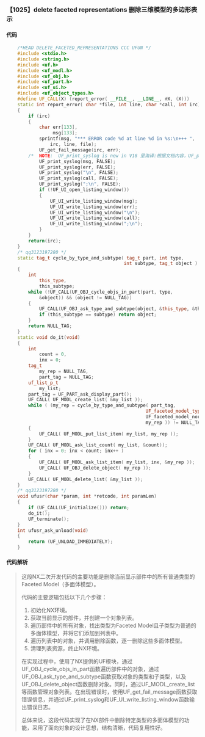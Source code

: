 ### 【1025】delete faceted representations 删除三维模型的多边形表示

#### 代码

```cpp
    /*HEAD DELETE_FACETED_REPRESENTATIONS CCC UFUN */  
    #include <stdio.h>  
    #include <string.h>  
    #include <uf.h>  
    #include <uf_modl.h>  
    #include <uf_obj.h>  
    #include <uf_part.h>  
    #include <uf_ui.h>  
    #include <uf_object_types.h>  
    #define UF_CALL(X) (report_error( __FILE__, __LINE__, #X, (X)))  
    static int report_error( char *file, int line, char *call, int irc)  
    {  
        if (irc)  
        {  
            char err[133],  
                 msg[133];  
            sprintf(msg, "*** ERROR code %d at line %d in %s:\n+++ ",  
                irc, line, file);  
            UF_get_fail_message(irc, err);  
        /*  NOTE:  UF_print_syslog is new in V18 里海译:根据文档内容，UF_print_syslog是一个在V18版本中新增的函数，用于打印系统日志。 */  
            UF_print_syslog(msg, FALSE);  
            UF_print_syslog(err, FALSE);  
            UF_print_syslog("\n", FALSE);  
            UF_print_syslog(call, FALSE);  
            UF_print_syslog(";\n", FALSE);  
            if (!UF_UI_open_listing_window())  
            {  
                UF_UI_write_listing_window(msg);  
                UF_UI_write_listing_window(err);  
                UF_UI_write_listing_window("\n");  
                UF_UI_write_listing_window(call);  
                UF_UI_write_listing_window(";\n");  
            }  
        }  
        return(irc);  
    }  
    /* qq3123197280 */  
    static tag_t cycle_by_type_and_subtype( tag_t part, int type,  
                                           int subtype, tag_t object )  
    {  
        int  
            this_type,  
            this_subtype;  
        while (!UF_CALL(UF_OBJ_cycle_objs_in_part(part, type,   
            &object)) && (object != NULL_TAG))  
        {  
            UF_CALL(UF_OBJ_ask_type_and_subtype(object, &this_type, &this_subtype));  
            if (this_subtype == subtype) return object;  
        }  
        return NULL_TAG;  
    }  
    static void do_it(void)  
    {  
        int  
            count = 0,  
            inx = 0;  
        tag_t  
            my_rep = NULL_TAG,  
            part_tag = NULL_TAG;      
        uf_list_p_t  
            my_list;  
        part_tag = UF_PART_ask_display_part();  
        UF_CALL( UF_MODL_create_list( &my_list ));  
        while ( (my_rep = cycle_by_type_and_subtype( part_tag,   
                                                   UF_faceted_model_type,  
                                                   UF_faceted_model_normal_subtype,  
                                                   my_rep )) != NULL_TAG )  
        {  
            UF_CALL( UF_MODL_put_list_item( my_list, my_rep ));  
        }                                                 
        UF_CALL( UF_MODL_ask_list_count( my_list, &count));  
        for ( inx = 0; inx < count; inx++ )  
        {  
            UF_CALL( UF_MODL_ask_list_item( my_list, inx, &my_rep ));  
            UF_CALL( UF_OBJ_delete_object( my_rep ));  
        }  
        UF_CALL( UF_MODL_delete_list( &my_list ));     
    }  
    /* qq3123197280 */  
    void ufusr(char *param, int *retcode, int paramLen)  
    {  
        if (UF_CALL(UF_initialize())) return;  
        do_it();  
        UF_terminate();  
    }  
    int ufusr_ask_unload(void)  
    {  
        return (UF_UNLOAD_IMMEDIATELY);  
    }

```

#### 代码解析

> 这段NX二次开发代码的主要功能是删除当前显示部件中的所有普通类型的Faceted Model（多面体模型）。
>
> 代码的主要逻辑包括以下几个步骤：
>
> 1. 初始化NX环境。
> 2. 获取当前显示的部件，并创建一个对象列表。
> 3. 遍历部件中的所有对象，找出类型为Faceted Model且子类型为普通的多面体模型，并将它们添加到列表中。
> 4. 遍历列表中的对象，并调用删除函数，逐一删除这些多面体模型。
> 5. 清理列表资源，终止NX环境。
>
> 在实现过程中，使用了NX提供的UF模块，通过UF_OBJ_cycle_objs_in_part函数遍历部件中的对象，通过UF_OBJ_ask_type_and_subtype函数获取对象的类型和子类型，以及UF_OBJ_delete_object函数删除对象。同时，通过UF_MODL_create_list等函数管理对象列表。在出现错误时，使用UF_get_fail_message函数获取错误信息，并通过UF_print_syslog和UF_UI_write_listing_window函数输出错误日志。
>
> 总体来说，这段代码实现了在NX部件中删除特定类型的多面体模型的功能，采用了面向对象的设计思想，结构清晰，代码复用性好。
>
